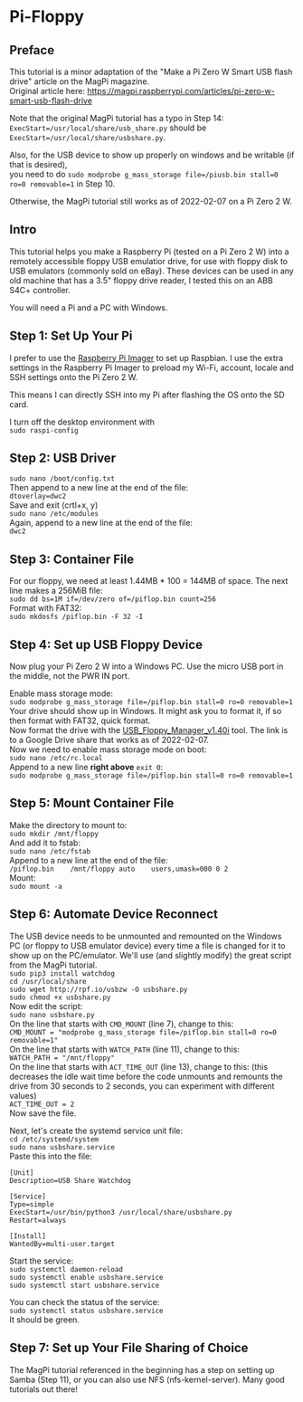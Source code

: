 # Pi-Floppy

## Preface

This tutorial is a minor adaptation of the "Make a Pi Zero W Smart USB flash drive" article on the MagPi magazine. \
Original article here: https://magpi.raspberrypi.com/articles/pi-zero-w-smart-usb-flash-drive

Note that the original MagPi tutorial has a typo in Step 14: \
`ExecStart=/usr/local/share/usb_share.py` should be `ExecStart=/usr/local/share/usbshare.py`.

Also, for the USB device to show up properly on windows and be writable (if that is desired), \
you need to do `sudo modprobe g_mass_storage file=/piusb.bin stall=0 ro=0 removable=1` in Step 10.

Otherwise, the MagPi tutorial still works as of 2022-02-07 on a Pi Zero 2 W.

## Intro

This tutorial helps you make a Raspberry Pi (tested on a Pi Zero 2 W) into a remotely accessible floppy USB emulatior drive, for use with floppy disk to USB emulators (commonly sold on eBay). These devices can be used in any old machine that has a 3.5" floppy drive reader, I tested this on an ABB S4C+ controller.

You will need a Pi and a PC with Windows.

## Step 1: Set Up Your Pi

I prefer to use the [Raspberry Pi Imager](https://www.raspberrypi.com/software/) to set up Raspbian. I use the extra settings in the Raspberry Pi Imager to preload my Wi-Fi, account, locale and SSH settings onto the Pi Zero 2 W.

This means I can directly SSH into my Pi after flashing the OS onto the SD card.

I turn off the desktop environment with \
`sudo raspi-config`

## Step 2: USB Driver

`sudo nano /boot/config.txt` \
Then append to a new line at the end of the file: \
`dtoverlay=dwc2` \
Save and exit (crtl+x, y) \
`sudo nano /etc/modules` \
Again, append to a new line at the end of the file: \
`dwc2` 

## Step 3: Container File

For our floppy, we need at least 1.44MB * 100 = 144MB of space. The next line makes a 256MiB file: \
`sudo dd bs=1M if=/dev/zero of=/piflop.bin count=256` \
Format with FAT32: \
`sudo mkdosfs /piflop.bin -F 32 -I` 

## Step 4: Set up USB Floppy Device

Now plug your Pi Zero 2 W into a Windows PC. Use the micro USB port in the middle, not the PWR IN port.

Enable mass storage mode: \
`sudo modprobe g_mass_storage file=/piflop.bin stall=0 ro=0 removable=1` \
Your drive should show up in Windows. It might ask you to format it, if so then format with FAT32, quick format. \
Now format the drive with the [USB_Floppy_Manager_v1.40i](https://drive.google.com/file/d/1C-k-ev3rfInV3rtoDJusstr8cn3QsRBf/view) tool. The link is to a Google Drive share that works as of 2022-02-07. \
Now we need to enable mass storage mode on boot: \
`sudo nano /etc/rc.local` \
Append to a new line **right above** `exit 0`: \
`sudo modprobe g_mass_storage file=/piflop.bin stall=0 ro=0 removable=1` 

## Step 5: Mount Container File

Make the directory to mount to: \
`sudo mkdir /mnt/floppy` \
And add it to fstab: \
`sudo nano /etc/fstab` \
Append to a new line at the end of the file: \
`/piflop.bin	/mnt/floppy	auto	users,umask=000 0 2` \
Mount: \
`sudo mount -a`

## Step 6: Automate Device Reconnect

The USB device needs to be unmounted and remounted on the Windows PC (or floppy to USB emulator device) every time a file is changed for it to show up on the PC/emulator. We'll use (and slightly modify) the great script from the MagPi tutorial. \
`sudo pip3 install watchdog` \
`cd /usr/local/share` \
`sudo wget http://rpf.io/usbzw -O usbshare.py` \
`sudo chmod +x usbshare.py` \
Now edit the script: \
`sudo nano usbshare.py` \
On the line that starts with `CMD_MOUNT` (line 7), change to this: \
`CMD_MOUNT = "modprobe g_mass_storage file=/piflop.bin stall=0 ro=0 removable=1"` \
On the line that starts with `WATCH_PATH` (line 11), change to this: \
`WATCH_PATH = "/mnt/floppy"` \
On the line that starts with `ACT_TIME_OUT` (line 13), change to this: (this decreases the idle wait time before the code unmounts and remounts the drive from 30 seconds to 2 seconds, you can experiment with different values) \
`ACT_TIME_OUT = 2` \
Now save the file.

Next, let's create the systemd service unit file:\
`cd /etc/systemd/system`\
`sudo nano usbshare.service`\
Paste this into the file:
```
[Unit]
Description=USB Share Watchdog

[Service]
Type=simple
ExecStart=/usr/bin/python3 /usr/local/share/usbshare.py
Restart=always

[Install]
WantedBy=multi-user.target
```

Start the service: \
`sudo systemctl daemon-reload`\
`sudo systemctl enable usbshare.service`\
`sudo systemctl start usbshare.service`

You can check the status of the service: \
`sudo systemctl status usbshare.service`\
It should be green.

## Step 7: Set up Your File Sharing of Choice

The MagPi tutorial referenced in the beginning has a step on setting up Samba (Step 11), or you can also use NFS (nfs-kernel-server). Many good tutorials out there!
